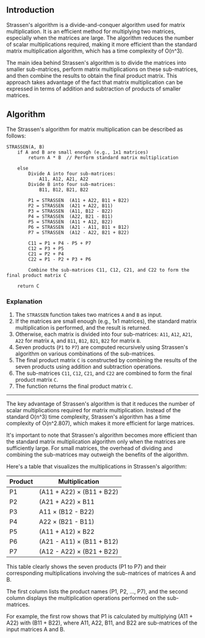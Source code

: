 ## Introduction

Strassen's algorithm is a divide-and-conquer algorithm used for matrix multiplication. It is an efficient method for multiplying two matrices, especially when the matrices are large. The algorithm reduces the number of scalar multiplications required, making it more efficient than the standard matrix multiplication algorithm, which has a time complexity of O(n^3).

The main idea behind Strassen's algorithm is to divide the matrices into smaller sub-matrices, perform matrix multiplications on these sub-matrices, and then combine the results to obtain the final product matrix. This approach takes advantage of the fact that matrix multiplication can be expressed in terms of addition and subtraction of products of smaller matrices.
## Algorithm

The Strassen's algorithm for matrix multiplication can be described as follows:

```
STRASSEN(A, B)
    if A and B are small enough (e.g., 1x1 matrices)
        return A * B  // Perform standard matrix multiplication

    else
        Divide A into four sub-matrices:
            A11, A12, A21, A22
        Divide B into four sub-matrices:
            B11, B12, B21, B22

        P1 = STRASSEN  (A11 + A22, B11 + B22)
        P2 = STRASSEN  (A21 + A22, B11)
        P3 = STRASSEN  (A11, B12 - B22)
        P4 = STRASSEN  (A22, B21 - B11)
        P5 = STRASSEN  (A11 + A12, B22)
        P6 = STRASSEN  (A21 - A11, B11 + B12)
        P7 = STRASSEN  (A12 - A22, B21 + B22)

        C11 = P1 + P4 - P5 + P7
        C12 = P3 + P5
        C21 = P2 + P4
        C22 = P1 - P2 + P3 + P6

        Combine the sub-matrices C11, C12, C21, and C22 to form the final product matrix C

    return C
```

### Explanation

1. The `STRASSEN` function takes two matrices `A` and `B` as input.
2. If the matrices are small enough (e.g., 1x1 matrices), the standard matrix multiplication is performed, and the result is returned.
3. Otherwise, each matrix is divided into four sub-matrices: `A11`, `A12`, `A21`, `A22` for matrix `A`, and `B11`, `B12`, `B21`, `B22` for matrix `B`.
4. Seven products (`P1` to `P7`) are computed recursively using Strassen's algorithm on various combinations of the sub-matrices.
5. The final product matrix `C` is constructed by combining the results of the seven products using addition and subtraction operations.
6. The sub-matrices `C11`, `C12`, `C21`, and `C22` are combined to form the final product matrix `C`.
7. The function returns the final product matrix `C`.

---

The key advantage of Strassen's algorithm is that it reduces the number of scalar multiplications required for matrix multiplication. Instead of the standard O(n^3) time complexity, Strassen's algorithm has a time complexity of O(n^2.807), which makes it more efficient for large matrices.

It's important to note that Strassen's algorithm becomes more efficient than the standard matrix multiplication algorithm only when the matrices are sufficiently large. For small matrices, the overhead of dividing and combining the sub-matrices may outweigh the benefits of the algorithm.

Here's a table that visualizes the multiplications in Strassen's algorithm:

| Product | Multiplication            |
| ------- | ------------------------- |
| P1      | (A11 + A22) × (B11 + B22) |
| P2      | (A21 + A22) × B11         |
| P3      | A11 × (B12 - B22)         |
| P4      | A22 × (B21 - B11)         |
| P5      | (A11 + A12) × B22         |
| P6      | (A21 - A11) × (B11 + B12) |
| P7      | (A12 - A22) × (B21 + B22) |

This table clearly shows the seven products (P1 to P7) and their corresponding multiplications involving the sub-matrices of matrices A and B.

The first column lists the product names (P1, P2, ..., P7), and the second column displays the multiplication operations performed on the sub-matrices.

For example, the first row shows that P1 is calculated by multiplying (A11 + A22) with (B11 + B22), where A11, A22, B11, and B22 are sub-matrices of the input matrices A and B.